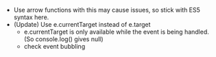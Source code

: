 - Use arrow functions with this may cause issues, so stick with ES5 syntax here.
- (Update) Use e.currentTarget instead of e.target
    - e.currentTarget is only available while the event is being handled. (So console.log() gives null)
    - check event bubbling